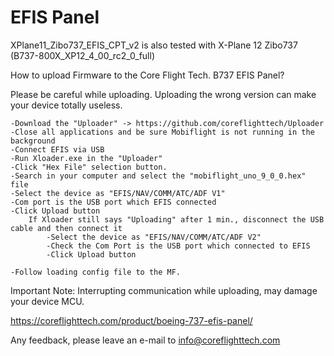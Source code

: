 # EFIS Panel

XPlane11_Zibo737_EFIS_CPT_v2 is also tested with X-Plane 12 Zibo737 (B737-800X_XP12_4_00_rc2_0_full)


How to upload Firmware to the Core Flight Tech. B737 EFIS Panel?

Please be careful while uploading. Uploading the wrong version can make your device totally useless.

	-Download the "Uploader" -> https://github.com/coreflighttech/Uploader
	-Close all applications and be sure Mobiflight is not running in the background
	-Connect EFIS via USB
	-Run Xloader.exe in the "Uploader"
	-Click "Hex File" selection button.
	-Search in your computer and select the "mobiflight_uno_9_0_0.hex" file
	-Select the device as "EFIS/NAV/COMM/ATC/ADF V1"
	-Com port is the USB port which EFIS connected
	-Click Upload button
		If Xloader still says "Uploading" after 1 min., disconnect the USB cable and then connect it
			-Select the device as "EFIS/NAV/COMM/ATC/ADF V2"
			-Check the Com Port is the USB port which connected to EFIS
			-Click Upload button
	
	-Follow loading config file to the MF.


Important Note: Interrupting communication while uploading, may damage your device MCU.

https://coreflighttech.com/product/boeing-737-efis-panel/

Any feedback, please leave an e-mail to info@coreflighttech.com
